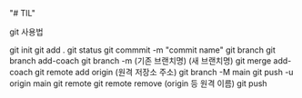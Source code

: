 "# TIL"

git 사용법

git init
git add .
git status
git commmit -m "commit name"
git branch
git branch add-coach
git branch -m (기존 브랜치명) (새 브랜치명)
git merge add-coach
git remote add origin (원격 저장소 주소)
git branch -M main
git push -u origin main
git remote
git remote remove (origin 등 원격 이름)
git push
